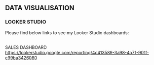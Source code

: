 ## DATA VISUALISATION

### LOOKER STUDIO
Please find below links to see my Looker Studio dashboards: <br> <br>

SALES DASHBOARD<br>
https://lookerstudio.google.com/reporting/4c413589-3a98-4a71-901f-c99ba3426080

